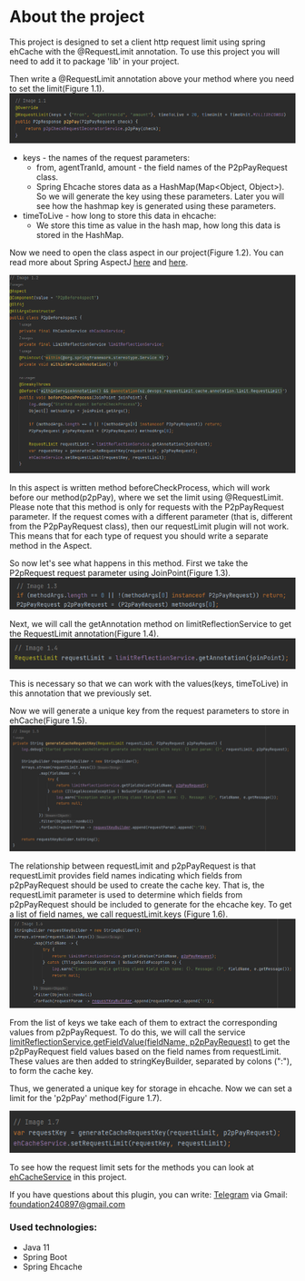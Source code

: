 # About the project

This project is designed to set a client http request limit using spring ehCache
with the @RequestLimit annotation. To use this project you will need to add it to package 'lib' in your project.

Then write a @RequestLimit annotation above your method where you need to set the limit(Figure 1.1).
![img_2.png](img_2.png)
- keys - the names of the request parameters:
    - from, agentTranId, amount - the field names of the P2pPayRequest class.
    - Spring Ehcache stores data as a HashMap(Map<Object, Object>). So we will generate the key using these parameters.
      Later you will see how the hashmap key is generated using these parameters.
- timeToLive - how long to store this data in ehcache:
    - We store this time as value in the hash map, how long this data is stored in the HashMap.

Now we need to open the class aspect in our project(Figure 1.2).
You can read more about Spring AspectJ [here](https://www.baeldung.com/aspectj) and [here](https://habr.com/ru/articles/428548/).

![img.png](img.png)

In this aspect is written method beforeCheckProcess, which will work before our method(p2pPay), where we set the limit using @RequestLimit.
Please note that this method is only for requests with the P2pPayRequest parameter. 
If the request comes with a different parameter (that is, different from the P2pPayRequest class), 
then our requestLimit plugin will not work. This means that for each type of request you should write a separate method in the Aspect.

So now let's see what happens in this method. First we take the P2pRequest request parameter using JoinPoint(Figure 1.3).
![img_3.png](img_3.png)

Next, we will call the getAnnotation method on limitReflectionService to get the RequestLimit annotation(Figure 1.4).
![img_4.png](img_4.png)

This is necessary so that we can work with the values(keys, timeToLive) in this annotation that we previously set.

Now we will generate a unique key from the request parameters to store in ehCache(Figure 1.5).
![img_6.png](img_6.png)

The relationship between requestLimit and p2pPayRequest is that requestLimit provides field names indicating
which fields from p2pPayRequest should be used to create the cache key. That is, the requestLimit parameter is used to determine which fields 
from p2pPayRequest should be included to generate for the ehcache key. To get a list of field names, we call requestLimit.keys (Figure 1.6).
![img_1.png](img_1.png)

From the list of keys we take each of them to extract the corresponding values from p2pPayRequest. 
To do this, we will call the service [limitReflectionService.getFieldValue(fieldName, p2pPayRequest)](src/main/java/uz/devops/requestLimit/cache/service/LimitReflectionService.java) to get the p2pPayRequest field values 
based on the field names from requestLimit. These values are then added to stringKeyBuilder, separated by colons (":"), to form the cache key.

Thus, we generated a unique key for storage in ehcache. Now we can set a limit for the 'p2pPay' method(Figure 1.7).

![img_5.png](img_5.png)

To see how the request limit sets for the methods you can look at [ehCacheService](src/main/java/uz/devops/requestLimit/cache/service/EhCacheService.java) in this project.


If you have questions about this plugin, you can write:
[Telegram](https://t.me/ibnNemat) via Gmail: foundation240897@gmail.com

### Used technologies:
- Java 11
- Spring Boot
- Spring Ehcache